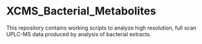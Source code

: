 # XCMS_Bacterial_Metabolites
This repository contains working scripts to analyze high resolution, full scan UPLC-MS data produced by analysis of bacterial extracts.

